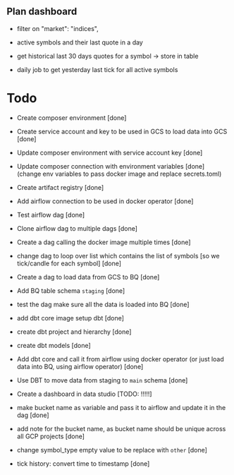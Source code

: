 ## Plan dashboard

- filter on "market": "indices",

- active symbols and their last quote in a day
- get historical last 30 days quotes for a symbol -> store in table
- daily job to get yesterday last tick for all active symbols

# Todo

- Create composer environment [done]
- Create service account and key to be used in GCS to load data into GCS [done]
- Update composer environment with service account key [done]
- Update composer connection with environment variables [done] (change env variables to pass docker image and replace secrets.toml)
- Create artifact registry [done]
- Add airflow connection to be used in docker operator [done]
- Test airflow dag [done]
- Clone airflow dag to multiple dags [done]
- Create a dag calling the docker image multiple times [done]
- change dag to loop over list which contains the list of symbols [so we tick/candle for each symbol] [done]
- Create a dag to load data from GCS to BQ [done]
- Add BQ table schema `staging` [done]
- test the dag make sure all the data is loaded into BQ [done]
- add dbt core image setup dbt [done]
- create dbt project and hierarchy [done]
- create dbt models [done]
- Add dbt core and call it from airflow using docker operator (or just load data into BQ, using airflow operator) [done]
- Use DBT to move data from staging to `main` schema [done]
- Create a dashboard in data studio [TODO: !!!!!]

- make bucket name as variable and pass it to airflow and update it in the dag [done]
- add note for the bucket name, as bucket name should be unique across all GCP projects [done]

- change symbol_type empty value to be replace with `other`  [done]
- tick history: convert time to timestamp [done]
